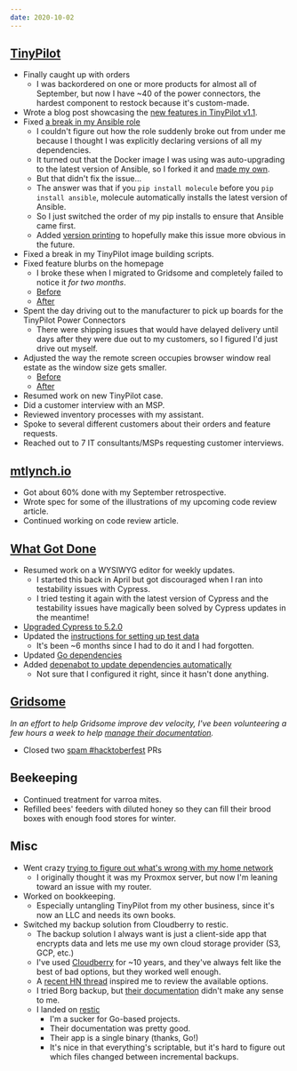 ```yaml
---
date: 2020-10-02
---
```


## [TinyPilot](https://tinypilotkvm.com)

- Finally caught up with orders
  - I was backordered on one or more products for almost all of September, but now I have ~40 of the power connectors, the hardest component to restock because it's custom-made.
- Wrote a blog post showcasing the [new features in TinyPilot v1.1](https://tinypilotkvm.com/blog/whats-new-in-1-1).
- Fixed [a break in my Ansible role](https://github.com/mtlynch/ansible-role-tinypilot/pull/54)
  - I couldn't figure out how the role suddenly broke out from under me because I thought I was explicitly declaring versions of all my dependencies.
  - It turned out that the Docker image I was using was auto-upgrading to the latest version of Ansible, so I forked it and [made my own](https://github.com/mtlynch/docker-debian10-ansible).
  - But that didn't fix the issue...
  - The answer was that if you `pip install molecule` before you `pip install ansible`, molecule automatically installs the latest version of Ansible.
  - So I just switched the order of my pip installs to ensure that Ansible came first.
  - Added [version printing](https://github.com/mtlynch/ansible-role-tinypilot/pull/55) to hopefully make this issue more obvious in the future.
- Fixed a break in my TinyPilot image building scripts.
- Fixed feature blurbs on the homepage
  - I broke these when I migrated to Gridsome and completely failed to notice it _for two months_.
  - [Before](7qwn.webp)
  - [After](G2fq.webp)
- Spent the day driving out to the manufacturer to pick up boards for the TinyPilot Power Connectors
  - There were shipping issues that would have delayed delivery until days after they were due out to my customers, so I figured I'd just drive out myself.
- Adjusted the way the remote screen occupies browser window real estate as the window size gets smaller.
  - [Before](https://user-images.githubusercontent.com/7783288/94736851-e468ec00-033a-11eb-8dca-4d8452bbdc78.gif)
  - [After](https://user-images.githubusercontent.com/7783288/94736616-84724580-033a-11eb-8e0f-e436dc98e1dc.gif)
- Resumed work on new TinyPilot case.
- Did a customer interview with an MSP.
- Reviewed inventory processes with my assistant.
- Spoke to several different customers about their orders and feature requests.
- Reached out to 7 IT consultants/MSPs requesting customer interviews.

## [mtlynch.io](https://mtlynch.io)

- Got about 60% done with my September retrospective.
- Wrote spec for some of the illustrations of my upcoming code review article.
- Continued working on code review article.

## [What Got Done](https://whatgotdone.com)

- Resumed work on a WYSIWYG editor for weekly updates.
  - I started this back in April but got discouraged when I ran into testability issues with Cypress.
  - I tried testing it again with the latest version of Cypress and the testability issues have magically been solved by Cypress updates in the meantime!
- [Upgraded Cypress to 5.2.0](https://github.com/mtlynch/whatgotdone/pull/532)
- Updated the [instructions for setting up test data](https://github.com/mtlynch/whatgotdone/pull/533)
  - It's been ~6 months since I had to do it and I had forgotten.
- Updated [Go dependencies](https://github.com/mtlynch/whatgotdone/pull/530)
- Added [depenabot to update dependencies automatically](https://github.com/mtlynch/whatgotdone/pull/531)
  - Not sure that I configured it right, since it hasn't done anything.

## [Gridsome](https://gridsome.org)

_In an effort to help Gridsome improve dev velocity, I've been volunteering a few hours a week to help [manage their documentation](https://github.com/gridsome/gridsome.org)._

- Closed two [spam #hacktoberfest](https://twitter.com/shitoberfest) PRs

## Beekeeping

- Continued treatment for varroa mites.
- Refilled bees' feeders with diluted honey so they can fill their brood boxes with enough food stores for winter.

## Misc

- Went crazy [trying to figure out what's wrong with my home network](https://forum.proxmox.com/threads/windows-machines-suddenly-cant-reach-proxmox-vms-by-hostname.76772/)
  - I originally thought it was my Proxmox server, but now I'm leaning toward an issue with my router.
- Worked on bookkeeping.
  - Especially untangling TinyPilot from my other business, since it's now an LLC and needs its own books.
- Switched my backup solution from Cloudberry to restic.
  - The backup solution I always want is just a client-side app that encrypts data and lets me use my own cloud storage provider (S3, GCP, etc.)
  - I've used [Cloudberry](https://www.msp360.com/backup.aspx) for ~10 years, and they've always felt like the best of bad options, but they worked well enough.
  - A [recent HN thread](https://news.ycombinator.com/item?id=24535046) inspired me to review the available options.
  - I tried Borg backup, but [their documentation](https://borgbackup.readthedocs.io/en/stable/quickstart.html) didn't make any sense to me.
  - I landed on [restic](https://restic.readthedocs.io/en/latest/index.html)
    - I'm a sucker for Go-based projects.
    - Their documentation was pretty good.
    - Their app is a single binary (thanks, Go!)
    - It's nice in that everything's scriptable, but it's hard to figure out which files changed between incremental backups.
